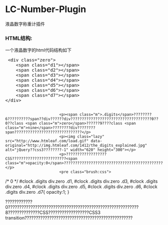 # LC-Number-Plugin
液晶数字称重计插件
<h3>HTML结构:</h3>
<p>一个液晶数字的html代码结构如下</p>

<pre class="brush:html">
 &lt;div class="zero"&gt;
    &lt;span class="d1"&gt;&lt;/span&gt;
    &lt;span class="d2"&gt;&lt;/span&gt;
    &lt;span class="d3"&gt;&lt;/span&gt;
    &lt;span class="d4"&gt;&lt;/span&gt;
    &lt;span class="d5"&gt;&lt;/span&gt;
    &lt;span class="d6"&gt;&lt;/span&gt;
    &lt;span class="d7"&gt;&lt;/span&gt;
&lt;/div&gt;                               
                            </pre>
                            <p><span class="m">.digits</span>????????6??????????span??div??????div????????????????????????????????????0??0??class <span class="m">zero</span>??????9????class <span class="m">nine</span>????????div????????span??????????????????????????????</p>
                            <p><img class="lazy" src="http://www.htmleaf.com/load.gif" data-original="http://img.htmleaf.com/1412/the_digits_explained.jpg" alt="jQuery??css3????????-1" width="620" height="300"></p>
                            <p>??????????????????CSS????????????????????????<span class="m">opacity:0</span>????????????????????????????????????????????</p>
                            <pre class="brush:css">
/* 0 */
#clock .digits div.zero .d1,
#clock .digits div.zero .d3,
#clock .digits div.zero .d4,
#clock .digits div.zero .d5,
#clock .digits div.zero .d6,
#clock .digits div.zero .d7{
    opacity:1;
}                                
                            </pre>
                            <p>????????????0??????????????????????????????????????????????????????????8??????????????CSS??????????????????CSS3 transition????????????????????????????????????????????????</p>
